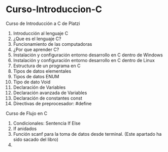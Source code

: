 # Curso-Introduccion-C
Curso de Introducción a C de Platzi

1. Introducción al lenguaje C
2. ¿Que es el lenguaje C?
3. Funcionamiento de las computadoras
4. ¿Por que aprender C?
5. Instalación y configuración entorno desarrollo en C dentro de Windows
6. Instalación y configuración entorno desarrollo en C dentro de Linux
7. Estructura de un programa en C
8. Tipos de datos elementales
9. Tipos de datos ENUM
10. Tipo de dato Void
11. Declaración de Variables
12. Declaración avanzada de Variables
13. Declaración de constantes const
14. Directivas de preprocesador: #define

Curso de Flujo en C

1. Condicionales: Sentencia If Else
2. If anidados
3. Función scanf para la toma de datos desde terminal. (Este apartado ha sido sacado del libro)
4. 